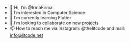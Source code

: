 - 👋 Hi, I’m @IrmaFirma
- 👀 I’m interested in Computer Science 
- 🌱 I’m currently learning Flutter
- 💞️ I’m looking to collaborate on new projects
- 📫 How to reach me via Instagram: @thelitcode and mail: info@litcode.net

<!---
IrmaFirma/IrmaFirma is a ✨ special ✨ repository because its `README.md` (this file) appears on your GitHub profile.
You can click the Preview link to take a look at your changes.
--->
